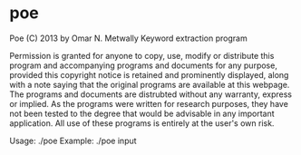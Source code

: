 poe
===

Poe (C) 2013 by Omar N. Metwally
Keyword extraction program

Permission is granted for anyone to copy, use, modify or distribute
this program and accompanying programs and documents for any purpose,
provided this copyright notice is retained and prominently displayed,
along with a note saying that the original programs are available at
this webpage. The programs and documents are distrubted without any
warranty, express or implied. As the programs were written for research
purposes, they have not been tested to the degree that would be advisable
in any important application. All use of these programs is entirely at
the user's own risk.


Usage: ./poe <filename>
Example: ./poe input
